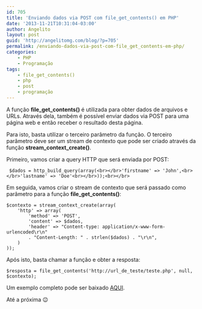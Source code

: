 ```yaml
---
id: 705
title: 'Enviando dados via POST com file_get_contents() em PHP'
date: '2013-11-21T10:31:04-03:00'
author: Angelito
layout: post
guid: 'http://angelitomg.com/blog/?p=705'
permalink: /enviando-dados-via-post-com-file_get_contents-em-php/
categories:
    - PHP
    - Programação
tags:
    - file_get_contents()
    - php
    - post
    - programação
---
```


A função **file\_get\_contents()** é utilizada para obter dados de arquivos e URLs. Através dela, também é possível enviar dados via POST para uma página web e então receber o resultado desta página.

Para isto, basta utilizar o terceiro parâmetro da função. O terceiro parâmetro deve ser um stream de contexto que pode ser criado através da função **stream\_context\_create()**.

Primeiro, vamos criar a query HTTP que será enviada por POST:

` $dados = http_build_query(array(<br></br>'firstname' => 'John',<br></br>'lastname' => 'Doe'<br></br>));<br></br>`

Em seguida, vamos criar o stream de contexto que será passado como parâmetro para a função **file\_get\_contents()**:

`$contexto = stream_context_create(array(`  
`    'http' => array(`  
`        'method' => 'POST',`  
`        'content' => $dados,`  
`        'header' => "Content-type: application/x-www-form-urlencoded\r\n"`  
`        . "Content-Length: " . strlen($dados) . "\r\n",`  
`    )`  
`));`

Após isto, basta chamar a função e obter a resposta:

`$resposta = file_get_contents('http://url_de_teste/teste.php', null, $contexto);`

Um exemplo completo pode ser baixado [AQUI](https://angelitomg.com/downloads/file_get_contents_post.zip).

Até a próxima 😉